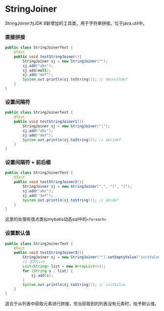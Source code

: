 # StringJoiner
StringJoiner为JDK 8新增加的工具类，用于字符串拼接。位于java.util中。

### 直接拼接
```java
public class StringJoinerTest {
    @Test
    public void testStringJoiner(){
        StringJoiner sj = new StringJoiner("");
        sj.add("abc");
        sj.add(null);
        sj.add("def");
        System.out.println(sj.toString()); // abcnulldef
    }
}
```

### 设置间隔符
```java
public class StringJoinerTest {
    @Test
    public void testStringJoiner1(){
        StringJoiner sj = new StringJoiner("|");
        sj.add("abc");
        sj.add("def");
        System.out.println(sj.toString()); // abc|def
    }
}
```

### 设置间隔符 + 前后缀
```java
public class StringJoinerTest {
    @Test
    public void testStringJoiner2(){
        StringJoiner sj = new StringJoiner(",", "(", ")");
        sj.add("abc");
        sj.add("def");
        System.out.println(sj.toString()); // abcdef
    }
}
```
这里的处理有很点类似mybatis动态sql中的`<foreach>`

### 设置默认值
```java
public class StringJoinerTest {
    @Test
    public void testStringJoiner3(){
        StringJoiner sj = new StringJoiner("").setEmptyValue("initValue");
        // 空的list
        List<String> list = new ArrayList<>();
        for (String s : list) {
            sj.add(s);
        }
        System.out.println(sj.toString()); // initValue
    }
}
```
适合于从列表中获取元素进行拼接，但当获取到的列表没有元素时，给予默认值。